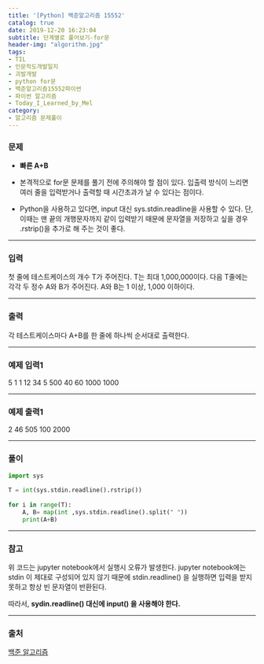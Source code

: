 ```yaml
---
title: '[Python] 백준알고리즘 15552'
catalog: true
date: 2019-12-20 16:23:04
subtitle: 단계별로 풀어보기-for문
header-img: "algorithm.jpg"
tags:
- TIL
- 인문학도개발일지
- 괴발개발
- python for문
- 백준알고리즘15552파이썬
- 파이썬 알고리즘
- Today_I_Learned_by_Mel
category:
- 알고리즘 문제풀이
---
```

### 문제
- **빠른 A+B**

- 본격적으로 for문 문제를 풀기 전에 주의해야 할 점이 있다. 입출력 방식이 느리면 여러 줄을 입력받거나 출력할 때 시간초과가 날 수 있다는 점이다.
- Python을 사용하고 있다면, input 대신 sys.stdin.readline을 사용할 수 있다. 단, 이때는 맨 끝의 개행문자까지 같이 입력받기 때문에 문자열을 저장하고 싶을 경우 .rstrip()을 추가로 해 주는 것이 좋다.

---
### 입력
첫 줄에 테스트케이스의 개수 T가 주어진다. T는 최대 1,000,000이다. 다음 T줄에는 각각 두 정수 A와 B가 주어진다. A와 B는 1 이상, 1,000 이하이다.

---
### 출력
각 테스트케이스마다 A+B를 한 줄에 하나씩 순서대로 출력한다.

---
### 예제 입력1
5
1 1
12 34
5 500
40 60
1000 1000

---
### 예제 출력1
2
46
505
100
2000

---
### 풀이
```python
import sys
 
T = int(sys.stdin.readline().rstrip())
 
for i in range(T):
    A, B= map(int ,sys.stdin.readline().split(" "))
    print(A+B)
```

---
### 참고
위 코드는 jupyter notebook에서 실행시 오류가 발생한다.
jupyter notebook에는 stdin 이 제대로 구성되어 있지 않기 때문에 stdin.readline() 을 실행하면 입력을 받지 못하고 항상 빈 문자열이 반환된다.

따라서, **sydin.readline() 대신에 input() 을 사용해야 한다.**

---
### 출처
[백준 알고리즘](https://www.acmicpc.net/problem/15552)
